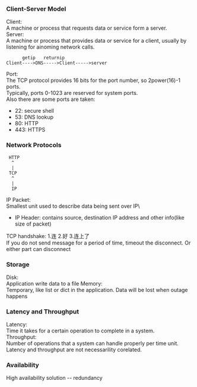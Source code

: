 ### Client-Server Model
Client:\
A machine or process that requests data or service form a server.\
Server:\
A machine or process that provides data or service for a client, usually by listening for ainoming network calls.
```
      getip   returnip
Client---->DNS----->Client----->server
```
Port:\
The TCP protocol provides 16 bits for the port number, so 2power(16)-1 ports.\
Typically, ports 0-1023 are reserved for system ports.\
Also there are some ports are taken:
* 22: secure shell
* 53: DNS lookup
* 80: HTTP
* 443: HTTPS

### Network Protocols
```
 HTTP
  ^
  |
 TCP
  ^
  |
  IP
```
IP Packet:\
Smallest unit used to describe data being sent over IP\
* IP Header: contains source, destination IP address and other info(like size of packet)

TCP handshake: 1.连 2.好 3.连上了\
If you do not send message for a period of time, timeout the disconnect. Or either part can disconnect

### Storage
Disk:\
Application write data to a file
Memory:\
Temporary, like list or dict in the application. Data will be lost when outage happens 

### Latency and Throughput
Latency:\
Time it takes for a certain operation to complete in a system.\
Throughput:\
Number of operations that a system can handle properly per time unit.\
Latency and throughput are not necessarility corelated.

### Availability
High availability solution --  redundancy